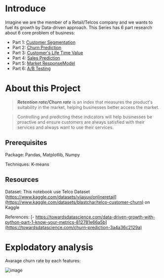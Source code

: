 # Introduce
Imagine we are the member of a Retail/Telcos company and we wants to fuel its growth by Data-driven approach. This Series has 6 part research about 6 core problem of business:
- Part 1: [Customer Segmentation](https://github.com/ToanToan110/CustomerSegmentation)
- Part 2: [Churn Prediction](https://github.com/ToanToan110/ChurnPrediction)
- Part 3: [Customer's Life Time Value](https://github.com/ToanToan110/CustomerLifeTimeValue)
- Part 4: [Sales Prediction](https://github.com/ToanToan110/SalesPrediction)
- Part 5: [Market ResponseModel](https://github.com/ToanToan110/MarketResponseModel)
- Part 6: [A/B Testing](https://github.com/ToanToan110/A-B-Testing)

# About this Project
> ***Retention rate/Churn rate*** is an index that measures the product's suitability in the market, helping businesses better access the market.

> Controlling and predicting these indicators will help businesses be proactive and ensure customers are always satisfied with their services and always want to use their services.
## Prerequisites
Package: Pandas, Matplotlib, Numpy

Techniques: K-means

## Resources 
Dataset: This notebook use Telco Dataset (https://www.kaggle.com/datasets/vijayuv/onlineretail](https://www.kaggle.com/datasets/blastchar/telco-customer-churn) on Kaggle

References: 
[- https://towardsdatascience.com/data-driven-growth-with-python-part-1-know-your-metrics-812781e66a5b](https://towardsdatascience.com/churn-prediction-3a4a36c2129a)

# Explodatory analysis

Avarage churn rate by each features:

![image](https://github.com/ToanToan110/ChurnPrediction/assets/64849001/4a10042e-464d-4df3-8390-523d6c87983b)



